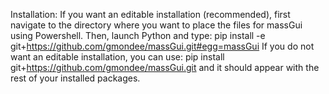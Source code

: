 Installation: 
If you want an editable installation (recommended), first navigate to the directory where you want to place the files for massGui using Powershell. Then, launch Python and type:
      pip install -e git+https://github.com/gmondee/massGui.git#egg=massGui
If you do not want an editable installation, you can use:
      pip install git+https://github.com/gmondee/massGui.git
and it should appear with the rest of your installed packages.
